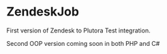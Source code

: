 # ZendeskJob
First version of Zendesk to Plutora Test integration.

Second OOP version coming soon in both PHP and C#
